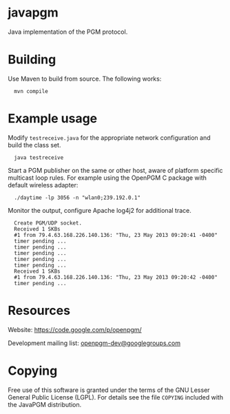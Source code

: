 javapgm
=======

Java implementation of the PGM protocol.


Building
========

Use Maven to build from source.  The following works:
```
  mvn compile
```

Example usage
=============

Modify `testreceive.java` for the appropriate network configuration and build the
class set.
```
  java testreceive
```

Start a PGM publisher on the same or other host, aware of platform specific
multicast loop rules.  For example using the OpenPGM C package with default
wireless adapter:
```
  ./daytime -lp 3056 -n "wlan0;239.192.0.1"
```

Monitor the output, configure Apache log4j2 for additional trace.
```
  Create PGM/UDP socket.
  Received 1 SKBs
  #1 from 79.4.63.168.226.140.136: "Thu, 23 May 2013 09:20:41 -0400"
  timer pending ...
  timer pending ...
  timer pending ...
  timer pending ...
  timer pending ...
  Received 1 SKBs
  #1 from 79.4.63.168.226.140.136: "Thu, 23 May 2013 09:20:42 -0400"
  timer pending ...

```

Resources
=========

Website: https://code.google.com/p/openpgm/

Development mailing list: openpgm-dev@googlegroups.com


Copying
=======

Free use of this software is granted under the terms of the GNU Lesser General
Public License (LGPL). For details see the file `COPYING` included with the
JavaPGM distribution.

